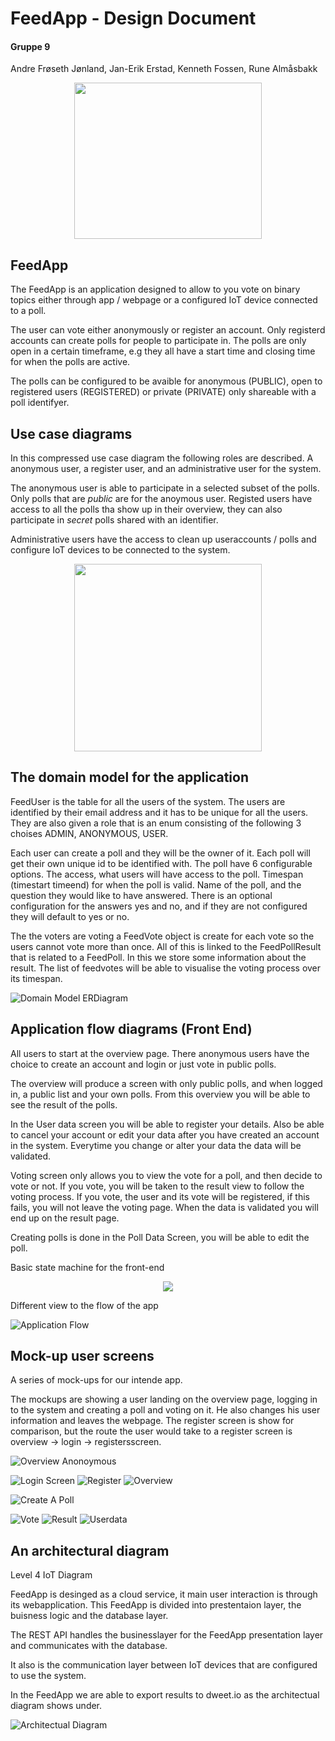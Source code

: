 # FeedApp - Design Document

#### Gruppe 9

Andre Frøseth Jønland, Jan-Erik Erstad,  Kenneth Fossen, Rune Almåsbakk 

<p align="center">
  <img height=250 width=300 src="logo/feedapp-logo.png">
</p>

## FeedApp

The FeedApp is an application designed to allow to you vote on binary topics either through app / webpage or a configured IoT device connected to a poll.

The user can vote either anonymously or register an account.
Only registerd accounts can create polls for people to participate in.
The polls are only open in a certain timeframe, e.g they all have a start time and closing time for when the polls are active.

The polls can be configured to be avaible for anonymous (PUBLIC), open to registered users (REGISTERED) or private (PRIVATE) only shareable with a poll identifyer.

<div style="page-break-after: always;"></div>

## Use case diagrams

In this compressed use case diagram the following roles are described.
A anonymous user, a register user, and an administrative user for the system.

The anonymous user is able to participate in a selected subset of the polls.
Only polls that are _public_ are for the anoymous user.
Registed users have access to all the polls tha show up in their overview, they can also participate in _secret_ polls shared with an identifier.

Administrative users have the access to clean up useraccounts / polls and configure IoT devices to be connected to the system.

<p align="center">
  <img  width=300 src="UseCase/useCaseDiagram_v2.jpg">
</p>

<div style="page-break-after: always;"></div>

## The domain model for the application

FeedUser is the table for all the users of the system.
The users are identified by their email address and it has to be unique for all the users. They are also given a role that is an enum consisting of the following 3 choises ADMIN, ANONYMOUS, USER.

Each user can create a poll and they will be the owner of it.
Each poll will get their own unique id to be identified with.
The poll have 6 configurable options.
The access, what users will have access to the poll.
Timespan (timestart timeend) for when the poll is valid.
Name of the poll, and the question they would like to have answered.
There is an optional configuration for the answers yes and no,
and if they are not configured they will default to yes or no.

The the voters are voting a FeedVote object is create for each vote so the users cannot vote more than once.
All of this is linked to the FeedPollResult that is related to a FeedPoll.
In this we store some information about the result.
The list of feedvotes will be able to visualise the voting process over its timespan.

![Domain Model ERDiagram](DomainModel/domain_model_v3.png)

<div style="page-break-after: always;"></div>

## Application flow diagrams (Front End)

All users to start at the overview page.
There anonymous users have the choice to create an account and login or just vote in public polls.

The overview will produce a screen with only public polls, and when logged in, a public list and your own polls.
From this overview you will be able to see the result of the polls.

In the User data screen you will be able to register your details.
Also be able to cancel your account or edit your data after you have created an account in the system. Everytime you change or alter your data the data will be validated.

Voting screen only allows you to view the vote for a poll,
and then decide to vote or not. If you vote, you will be taken to the result view to follow the voting process. If you vote, the user and its vote will be registered, if this fails, you will not leave the voting page. When the data is validated you will end up on the result page.

Creating polls is done in the Poll Data Screen,
you will be able to edit the poll.

Basic state machine for the front-end

<p align="center">
  <img src="AppFlow/FeedApp_FlowDiagram.png">
</p>

<div style="page-break-after: always;"></div>

Different view to the flow of the app

![Application Flow](AppFlow/appFlow.png)

<div style="page-break-after: always;"></div>

## Mock-up user screens

A series of mock-ups for our intende app.

The mockups are showing a user landing on the overview page, logging in to the system and creating a poll and voting on it. He also changes his user information and leaves the webpage. The register screen is show for comparison, but the route the user would take to a register screen is overview -> login -> registersscreen.

![Overview Anonoymous](UX-Example3/4_overview_anon.png)

![Login Screen](UX-Example3/1_login.png)
![Register](UX-Example3/2_register.png)
![Overview](UX-Example3/3_overview.png)

![Create A Poll](UX-Example3/5_createapoll.png)

![Vote](UX-Example3/6_voting.png)
![Result](UX-Example3/7_pollresult.png)
![Userdata](UX-Example3/8_userdata.png)

<div style="page-break-after: always;"></div>

## An architectural diagram

Level 4 IoT Diagram

FeedApp is desinged as a cloud service, it main user interaction is through its webapplication.
This FeedApp is divided into prestentaion layer, the buisness logic and the database layer.

The REST API handles the businesslayer for the FeedApp presentation layer and communicates with the database.

It also is the communication layer between IoT devices that are configured to use the system.

In the FeedApp we are able to export results to dweet.io as the architectual diagram shows under.

![Architectual Diagram](ArchitectDiagram/architectural_diagram.png)